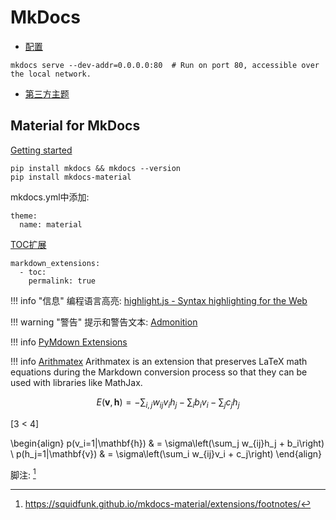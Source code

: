 # MkDocs

- [配置](https://mkdocs.readthedocs.io/en/0.10/user-guide/configuration/)


```
mkdocs serve --dev-addr=0.0.0.0:80  # Run on port 80, accessible over the local network.
```

- [第三方主题](https://github.com/mkdocs/mkdocs/wiki/MkDocs-Themes)

## Material for MkDocs

[Getting started](https://squidfunk.github.io/mkdocs-material/getting-started/)

``` shell
pip install mkdocs && mkdocs --version
pip install mkdocs-material
```

mkdocs.yml中添加:

```
theme:
  name: material
```

[TOC扩展](https://squidfunk.github.io/mkdocs-material/extensions/permalinks/)

```
markdown_extensions:
  - toc:
    permalink: true
```

!!! info "信息"
    编程语言高亮: [highlight.js - Syntax highlighting for the Web](https://highlightjs.org/)



!!! warning "警告"
    提示和警告文本: [Admonition](https://squidfunk.github.io/mkdocs-material/extensions/admonition/)

!!! info
    [PyMdown Extensions](https://squidfunk.github.io/mkdocs-material/extensions/pymdown/)

!!! info
    [Arithmatex](https://squidfunk.github.io/mkdocs-material/extensions/pymdown/)
    Arithmatex is an extension that preserves LaTeX math equations during the Markdown conversion process so that they can be used with libraries like MathJax.

$$
E(\mathbf{v}, \mathbf{h}) = -\sum_{i,j}w_{ij}v_i h_j - \sum_i b_i v_i - \sum_j c_j h_j
$$

\[3 < 4\]

\begin{align}
  p(v_i=1|\mathbf{h}) & = \sigma\left(\sum_j w_{ij}h_j + b_i\right) \\
  p(h_j=1|\mathbf{v}) & = \sigma\left(\sum_i w_{ij}v_i + c_j\right)
\end{align}


脚注: [^1]

[^1]: https://squidfunk.github.io/mkdocs-material/extensions/footnotes/
